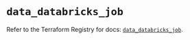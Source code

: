 # `data_databricks_job`

Refer to the Terraform Registry for docs: [`data_databricks_job`](https://registry.terraform.io/providers/databricks/databricks/1.49.0/docs/data-sources/job).
